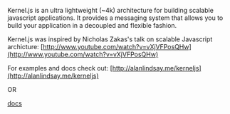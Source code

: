 Kernel.js is an ultra lightweight (~4k) architecture for building scalable 
javascript applications. It provides a messaging system that allows you to 
build your application in a decoupled and flexible fashion.

Kernel.js was inspired by Nicholas Zakas's talk on scalable Javascript archicture:
[http://www.youtube.com/watch?v=vXjVFPosQHw](http://www.youtube.com/watch?v=vXjVFPosQHw)


For examples and docs check out: [http://alanlindsay.me/kerneljs](http://alanlindsay.me/kerneljs)

OR

[docs](docs/index.html)

    
    
    